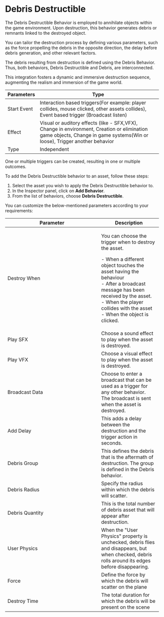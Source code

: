 # Debris Destructible

The Debris Destructible Behavior is employed to annihilate objects within the game environment. Upon destruction, this behavior generates debris or remnants linked to the destroyed object.

You can tailor the destruction process by defining various parameters, such as the force propelling the debris in the opposite direction, the delay before debris generation, and other relevant factors.

The debris resulting from destruction is defined using the Debris Behavior. Thus, both behaviors, Debris Destructible and Debris, are interconnected.

This integration fosters a dynamic and immersive destruction sequence, augmenting the realism and immersion of the game world.

| Parameters  | Type                                                                                                                                                                      |
| ----------- | ------------------------------------------------------------------------------------------------------------------------------------------------------------------------- |
| Start Event | Interaction based triggers(For example: player collides, mouse clicked, other assets collides), Event based trigger (Broadcast listen)                                    |
| Effect      | Visual or auditory effects (like - SFX,VFX),  Change in environment, Creation or elimination game objects, Change in game systems(Win or loose), Trigger another behavior |
| Type        | Independent                                                                                                                                                               |

One or multiple triggers can be created, resulting in one or multiple outcomes.

To add the Debris Destructible behavior to an asset, follow these steps:

1. Select the asset you wish to apply the Debris Destructible behavior to.
2. In the Inspector panel, click on **Add Behavior**.
3. From the list of behaviors, choose **Debris Destructible**.

You can customize the below-mentioned parameters according to your requirements:

<table><thead><tr><th width="291">Parameter</th><th>Description</th></tr></thead><tbody><tr><td>Destroy When</td><td><p>You can choose the trigger when to destroy the asset.</p><p>- When a different object touches the asset having the behaviour<br>- After a broadcast message has been received by the asset.<br>- When the player collides with the asset<br>- When the object is clicked.</p></td></tr><tr><td>Play SFX</td><td>Choose a sound effect to play when the asset is destroyed.</td></tr><tr><td>Play VFX</td><td>Choose a visual effect to play when the asset is destroyed.</td></tr><tr><td>Broadcast Data</td><td>Choose to enter a broadcast that can be used as a trigger for any other behavior. <br>The broadcast is sent when the asset is destroyed.</td></tr><tr><td>Add Delay</td><td>This adds a delay between the destruction and the trigger action in seconds.</td></tr><tr><td>Debris Group</td><td>This defines the debris that is the aftermath of destruction. The group is defined in the Debris behavior.</td></tr><tr><td>Debris Radius</td><td>Specify the radius within which the debris will scatter.</td></tr><tr><td>Debris Quantity</td><td>This is the total number of debris asset that will appear after destruction.</td></tr><tr><td>User Physics</td><td>When the "User Physics" property is unchecked, debris flies and disappears, but when checked, debris rolls around its edges before disappearing.</td></tr><tr><td>Force</td><td>Define the force by which the debris will scatter on the plane</td></tr><tr><td>Destroy Time</td><td>The total duration for which the debris will be present on the scene</td></tr></tbody></table>

